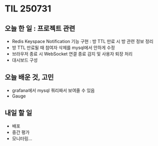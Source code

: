 # TIL 250731

## 오늘 한 일 : 프로젝트 관련
- Redis Keyspace Notification 기능 구현 : 방 TTL 만료 시 방 관련 정보 정리
- 방 TTL 만료될 때 참여자 삭제를 mysql에서 안하게 수정
- 브라우저 종료 시 WebSocket 연결 종료 감지 및 사용자 퇴장 처리
- 대시보드 구성



## 오늘 배운 것, 고민
- grafana에서 mysql 쿼리짜서 보여줄 수 있음
- Gauge

## 내일 할 일
- 배포
- 중간 평가
- 모니터링...
